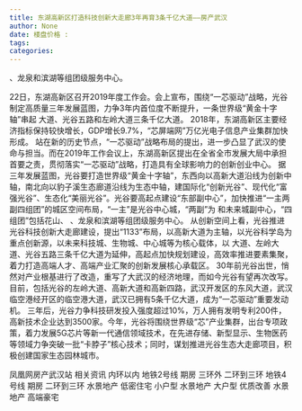 ```yaml
---
title: 东湖高新区打造科技创新大走廊3年再育3条千亿大道——房产武汉
author: None
date: 楼盘价格 : 
tags: 
categories: 
---
```

、龙泉和滨湖等组团级服务中心。
<!-- more -->
22日，东湖高新区召开2019年度工作会。会上宣布，围绕“一芯驱动”战略，光谷制定高质量三年发展蓝图，力争3年内首位度不断提升，一条世界级“黄金十字轴”串起
大道、光谷五路和左岭大道三条千亿大道。
2018年，东湖高新区主要经济指标保持较快增长，GDP增长9.7%，“芯屏端网”万亿光电子信息产业集群加快形成。
站在新的历史节点，“一芯驱动”战略布局的提出，进一步凸显了武汉的使命与担当。而在2019年工作会议上，东湖高新区提出在全省全市发展大局中承担首要之责，贯彻落实“一芯驱动”战略，打造具有全球影响力的创新创业中心。
据三年发展蓝图，光谷要打造世界级“黄金十字轴”，东西向以高新大道沿线为创新中轴，南北向以豹子溪生态廊道沿线为生态中轴，建国际化“创新光谷”、现代化“富强光谷”、生态化“美丽光谷”。光谷要高起点建设“东部副中心”，加快推进“一主两副四组团”的城区空间布局，“一主”是光谷中心城，“两副”为
和未来城副中心，“四组团”包括花山、
、龙泉和滨湖等组团级服务中心。
从创新空间上看，光谷推进光谷科技创新大走廊建设，提出“1133”布局，以高新大道为主轴，以光谷科学岛为重点创新源，以未来科技城、生物城、中心城等为核心载体，以
大道、左岭大道、光谷五路三条千亿大道为延伸，高起点加快规划建设，高效率推进要素集聚，着力打造高端人才、高端产业汇聚的创新发展核心承载区。
30年前光谷出世，悄然对产业根基进行了改造，重写了大武汉的经济地理，而如今光谷有望再次改写。目前，包括光谷的左岭大道、高新大道和高新四路，武汉开发区的东风大道，武汉临空港经开区的临空港大道，武汉已拥有5条千亿大道，成为“一芯驱动”重要发动机。
三年后，光谷力争科技研发投入强度超过10%，万人拥有发明专利200件，高新技术企业达到3500家。今年，光谷将围绕世界级“芯”产业集群，出台专项政策，着力发展5G芯片等新一代通信领域技术，在先进存储、新型显示、生物医药等领域力争突破一批“卡脖子”核心技术；同时，谋划推进光谷生态大走廊项目，积极创建国家生态园林城市。
                        
                        
                        
                        
                                        
                    
                    
                
                    
                    
                    
                
                    
                
凤凰网房产武汉站
相关资讯
内环以内 地铁2号线
期房 三环外
二环到三环 地铁4号线
期房 二环到三环
水景地产 低密住宅
小户型 水景地产
大户型 优质改善
水景地产 高端豪宅
	                        
	                    
	                        
	                    
